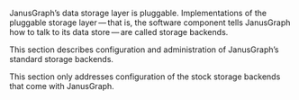 JanusGraph’s data storage layer is pluggable. Implementations of the
pluggable storage layer — that is, the software component tells
JanusGraph how to talk to its data store — are called storage backends.

This section describes configuration and administration of JanusGraph’s
standard storage backends.

This section only addresses configuration of the stock storage backends
that come with JanusGraph.
